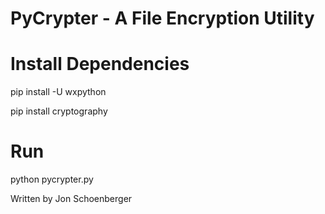 # PyCrypter - A File Encryption Utility

# Install Dependencies
pip install -U wxpython

pip install cryptography

# Run
python pycrypter.py

Written by Jon Schoenberger
